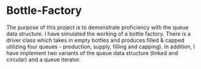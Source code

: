 # Bottle-Factory
The purpose of this project is to demonstrate proficiency with the queue data structure. I have simulated the working of a bottle factory. There is a driver class which takes in empty bottles and produces filled & capped utilizing four queues - production, supply, filling and capping). 
In addition, I have implement two variants of the queue data structure (linked and circular) and a queue iterator.
